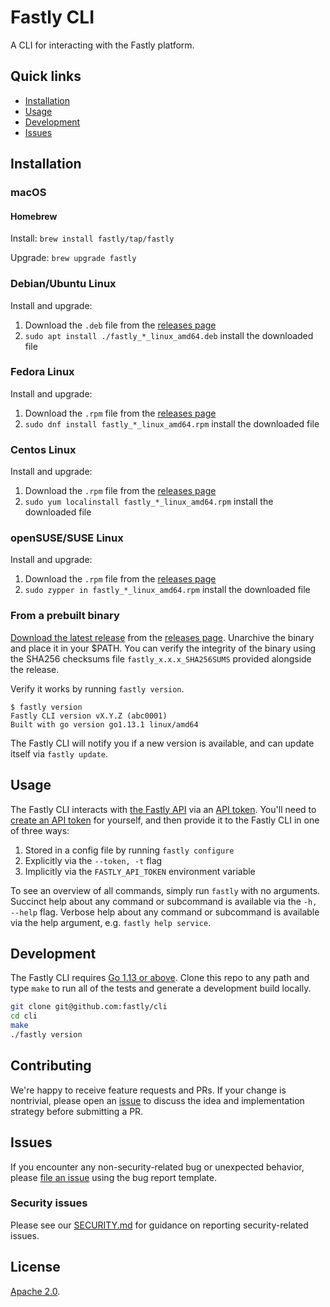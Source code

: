 # Fastly CLI

A CLI for interacting with the Fastly platform.

## Quick links
- [Installation](#Installation)
- [Usage](#Usage)
- [Development](#Development)
- [Issues](#Issues)

## Installation

### macOS
#### Homebrew

Install: `brew install fastly/tap/fastly`

Upgrade: `brew upgrade fastly`

### Debian/Ubuntu Linux

Install and upgrade:

1. Download the `.deb` file from the [releases page][releases]
2. `sudo apt install ./fastly_*_linux_amd64.deb` install the downloaded file

### Fedora Linux

Install and upgrade:

1. Download the `.rpm` file from the [releases page][releases]
2. `sudo dnf install fastly_*_linux_amd64.rpm` install the downloaded file

### Centos Linux

Install and upgrade:

1. Download the `.rpm` file from the [releases page][releases]
2. `sudo yum localinstall fastly_*_linux_amd64.rpm` install the downloaded file

### openSUSE/SUSE Linux

Install and upgrade:

1. Download the `.rpm` file from the [releases page][releases]
2. `sudo zypper in fastly_*_linux_amd64.rpm` install the downloaded file

### From a prebuilt binary
[Download the latest release][latest] from the [releases page][releases].
Unarchive the binary and place it in your $PATH. You can verify the integrity
of the binary using the SHA256 checksums file `fastly_x.x.x_SHA256SUMS` provided 
alongside the release.

[latest]: https://github.com/fastly/cli/releases/latest
[releases]: https://github.com/fastly/cli/releases

Verify it works by running `fastly version`.

```
$ fastly version
Fastly CLI version vX.Y.Z (abc0001)
Built with go version go1.13.1 linux/amd64
```

The Fastly CLI will notify you if a new version is available, and can update
itself via `fastly update`.

## Usage

The Fastly CLI interacts with [the Fastly API][api] via an [API token][tokens].
You'll need to [create an API token][create] for yourself, and then provide it
to the Fastly CLI in one of three ways:

1. Stored in a config file by running `fastly configure`
1. Explicitly via the `--token, -t` flag
1. Implicitly via the `FASTLY_API_TOKEN` environment variable

[api]: https://docs.fastly.com/api
[tokens]: https://docs.fastly.com/api/auth#tokens
[create]: https://docs.fastly.com/en/guides/using-api-tokens#creating-api-tokens

To see an overview of all commands, simply run `fastly` with no arguments.
Succinct help about any command or subcommand is available via the `-h, --help`
flag. Verbose help about any command or subcommand is available via the help
argument, e.g. `fastly help service`.

## Development

The Fastly CLI requires [Go 1.13 or above](https://golang.org). Clone this repo
to any path and type `make` to run all of the tests and generate a development
build locally.

```sh
git clone git@github.com:fastly/cli
cd cli
make
./fastly version
```

## Contributing

We're happy to receive feature requests and PRs. If your change is nontrivial,
please open an [issue](https://github.com/fastly/cli/issues/new) to discuss the idea and implementation strategy before
submitting a PR.

## Issues

If you encounter any non-security-related bug or unexpected behavior, please [file an issue][bug]
using the bug report template.

[bug]: https://github.com/fastly/cli/issues/new?labels=bug&template=bug_report.md

### Security issues

Please see our [SECURITY.md](SECURITY.md) for guidance on reporting security-related issues.

## License

[Apache 2.0](LICENSE).
